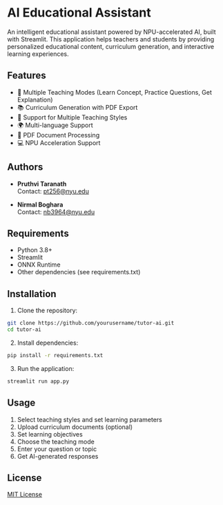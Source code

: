 # AI Educational Assistant

An intelligent educational assistant powered by NPU-accelerated AI, built with Streamlit. This application helps teachers and students by providing personalized educational content, curriculum generation, and interactive learning experiences.


## Features

- 🎯 Multiple Teaching Modes (Learn Concept, Practice Questions, Get Explanation)
- 📚 Curriculum Generation with PDF Export
- 🎨 Support for Multiple Teaching Styles
- 🌍 Multi-language Support
- 📑 PDF Document Processing
- 💻 NPU Acceleration Support


## Authors
- **Pruthvi Taranath**  
  Contact: pt256@nyu.edu
  
- **Nirmal Boghara**  
  Contact: nb3964@nyu.edu 

## Requirements

- Python 3.8+
- Streamlit
- ONNX Runtime
- Other dependencies (see requirements.txt)


## Installation

1. Clone the repository:

```bash
git clone https://github.com/yourusername/tutor-ai.git
cd tutor-ai
```

2. Install dependencies:

```bash
pip install -r requirements.txt
```

3. Run the application:

```bash
streamlit run app.py
```

## Usage

1. Select teaching styles and set learning parameters
2. Upload curriculum documents (optional)
3. Set learning objectives
4. Choose the teaching mode
5. Enter your question or topic
6. Get AI-generated responses

## License

[MIT License](LICENSE)
